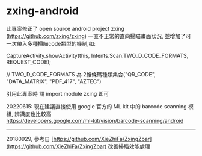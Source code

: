 # zxing-android



此專案修正了 open source android project zxing (https://github.com/zxing/zxing) 一直不正常的直向掃瞄畫面狀況, 並增加了可一次帶入多種掃瞄code類型的機制,如:

CaptureActivity.showActivity(this, Intents.Scan.TWO_D_CODE_FORMATS, REQUEST_CODE);

// TWO_D_CODE_FORMATS 為 2維條碼種類集合("QR_CODE", "DATA_MATRIX", "PDF_417", "AZTEC")

引用此專案時 請 import module zxing 即可

20220615:
現在建議直接使用 google 官方的 ML kit 中的 barcode scanning 模組, 辨識度也比較高<br/>
https://developers.google.com/ml-kit/vision/barcode-scanning/android


* * *
20180929, 參考自 [https://github.com/XieZhiFa/ZxingZbar](https://github.com/XieZhiFa/ZxingZbar)
改善掃瞄效能處理
